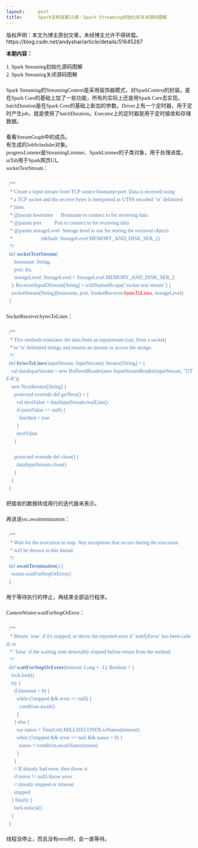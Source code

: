 ```yaml
---
layout:     post
title:      Spark定制班第23课：Spark Streaming初始化和关闭源码图解
---
```

<div id="article_content" class="article_content clearfix csdn-tracking-statistics" data-pid="blog" data-mod="popu_307" data-dsm="post">
								<div class="article-copyright">
					版权声明：本文为博主原创文章，未经博主允许不得转载。					https://blog.csdn.net/andyshar/article/details/51645287				</div>
								            <link rel="stylesheet" href="https://csdnimg.cn/release/phoenix/template/css/ck_htmledit_views-f76675cdea.css">
						<div class="htmledit_views" id="content_views">
                
<span style="font-family:'微软雅黑';font-size:14px;line-height:21px;"><strong>本期内容：</strong></span>
<div style="font-family:'微软雅黑';font-size:14px;line-height:21px;">1. Spark Streaming初始化源码图解</div>
<div style="font-family:'微软雅黑';font-size:14px;line-height:21px;">2. Spark Streaming关闭源码图解</div>
<div style="font-family:'微软雅黑';font-size:14px;line-height:21px;"><br style="background-color:inherit;"></div>
<div style="font-family:'微软雅黑';font-size:14px;line-height:21px;"><span style="line-height:1.5;">Spark Streaming的</span><span style="line-height:1.5;background-color:inherit;">StreamingContext是采用装饰器模式，对SparkContext的封装。是在Spark Core的基础上加了一些功能，所有的实际上还是用Spark Core去实现。</span></div>
<div style="font-family:'微软雅黑';font-size:14px;line-height:21px;">batchDuration是在Spark Core的基础上新加的参数。Driver上有一个定时器，用于定时产生job，就是使用了batchDuration。Executor上的定时器是用于定时接收和存储数据。</div>
<div style="font-family:'微软雅黑';font-size:14px;line-height:21px;"><br style="background-color:inherit;"></div>
<div style="font-family:'微软雅黑';font-size:14px;line-height:21px;">看看StreamGraph中的成员。</div>
<div style="font-family:'微软雅黑';font-size:14px;line-height:21px;">有生成的JobScheduler对象。</div>
<div style="font-family:'微软雅黑';font-size:14px;line-height:21px;">progressListener是StreamingListener、SparkListener的子类对象，用于处理进度。</div>
<div style="font-family:'微软雅黑';font-size:14px;line-height:21px;">uiTab用于Spark网页UI。</div>
<div style="font-family:'微软雅黑';font-size:14px;line-height:21px;">socketTextStream：</div>
<div style="font-family:'微软雅黑';font-size:14px;line-height:21px;"><span style="color:#4f81bd;background-color:inherit;"><br style="background-color:inherit;"></span></div>
<div style="font-family:'微软雅黑';font-size:14px;line-height:21px;">
<div style="background-color:inherit;"><span style="color:#4f81bd;background-color:inherit;">  /**</span></div>
<div style="background-color:inherit;"><span style="color:#4f81bd;background-color:inherit;">   * Create a input stream from TCP source hostname:port. Data is received using</span></div>
<div style="background-color:inherit;"><span style="color:#4f81bd;background-color:inherit;">   * a TCP socket and the receive bytes is interpreted as UTF8 encoded `\n` delimited</span></div>
<div style="background-color:inherit;"><span style="color:#4f81bd;background-color:inherit;">   * lines.</span></div>
<div style="background-color:inherit;"><span style="color:#4f81bd;background-color:inherit;">   * @param hostname      Hostname to connect to for receiving data</span></div>
<div style="background-color:inherit;"><span style="color:#4f81bd;background-color:inherit;">   * @param port          Port to connect to for receiving data</span></div>
<div style="background-color:inherit;"><span style="color:#4f81bd;background-color:inherit;">   * @param storageLevel  Storage level to use for storing the received objects</span></div>
<div style="background-color:inherit;"><span style="color:#4f81bd;background-color:inherit;">   *                      (default: StorageLevel.MEMORY_AND_DISK_SER_2)</span></div>
<div style="background-color:inherit;"><span style="color:#4f81bd;background-color:inherit;">   */</span></div>
<div style="background-color:inherit;"><span style="color:#4f81bd;background-color:inherit;">  def <span style="background-color:inherit;"><strong>socketTextStream</strong></span>(</span></div>
<div style="background-color:inherit;"><span style="color:#4f81bd;background-color:inherit;">      hostname: String,</span></div>
<div style="background-color:inherit;"><span style="color:#4f81bd;background-color:inherit;">      port: Int,</span></div>
<div style="background-color:inherit;"><span style="color:#4f81bd;background-color:inherit;">      storageLevel: StorageLevel = StorageLevel.MEMORY_AND_DISK_SER_2</span></div>
<div style="background-color:inherit;"><span style="color:#4f81bd;background-color:inherit;">    ): ReceiverInputDStream[String] = withNamedScope("socket text stream") {</span></div>
<div style="background-color:inherit;"><span style="color:#4f81bd;background-color:inherit;">    socketStream[String](hostname, port, SocketReceiver.</span><span style="color:#ff0000;background-color:inherit;">bytesToLines</span><span style="color:#4f81bd;background-color:inherit;">, storageLevel)</span></div>
<div style="background-color:inherit;"><span style="color:#4f81bd;background-color:inherit;">  }</span></div>
</div>
<div style="font-family:'微软雅黑';font-size:14px;line-height:21px;"><span style="color:#4f81bd;background-color:inherit;"><br style="background-color:inherit;"></span></div>
<div style="font-family:'微软雅黑';font-size:14px;line-height:21px;">SocketReceiver.bytesToLines：<br style="background-color:inherit;"></div>
<div style="font-family:'微软雅黑';font-size:14px;line-height:21px;"><br style="background-color:inherit;"></div>
<div style="font-family:'微软雅黑';font-size:14px;line-height:21px;">
<div style="background-color:inherit;"><span style="color:#4f81bd;background-color:inherit;">  /**</span></div>
<div style="background-color:inherit;"><span style="color:#4f81bd;background-color:inherit;">   * This methods translates the data from an inputstream (say, from a socket)</span></div>
<div style="background-color:inherit;"><span style="color:#4f81bd;background-color:inherit;">   * to '\n' delimited strings and returns an iterator to access the strings.</span></div>
<div style="background-color:inherit;"><span style="color:#4f81bd;background-color:inherit;">   */</span></div>
<div style="background-color:inherit;"><span style="color:#4f81bd;background-color:inherit;">  def <span style="background-color:inherit;"><strong>bytesToLines</strong></span>(inputStream: InputStream): Iterator[String] = {</span></div>
<div style="background-color:inherit;"><span style="color:#4f81bd;background-color:inherit;">    val dataInputStream = new BufferedReader(new InputStreamReader(inputStream, "UTF-8"))</span></div>
<div style="background-color:inherit;"><span style="color:#4f81bd;background-color:inherit;">    new NextIterator[String] {</span></div>
<div style="background-color:inherit;"><span style="color:#4f81bd;background-color:inherit;">      protected override def getNext() = {</span></div>
<div style="background-color:inherit;"><span style="color:#4f81bd;background-color:inherit;">        val nextValue = dataInputStream.readLine()</span></div>
<div style="background-color:inherit;"><span style="color:#4f81bd;background-color:inherit;">        if (nextValue == null) {</span></div>
<div style="background-color:inherit;"><span style="color:#4f81bd;background-color:inherit;">          finished = true</span></div>
<div style="background-color:inherit;"><span style="color:#4f81bd;background-color:inherit;">        }</span></div>
<div style="background-color:inherit;"><span style="color:#4f81bd;background-color:inherit;">        nextValue</span></div>
<div style="background-color:inherit;"><span style="color:#4f81bd;background-color:inherit;">      }</span></div>
<div style="background-color:inherit;"><span style="color:#4f81bd;background-color:inherit;"><br style="background-color:inherit;"></span></div>
<div style="background-color:inherit;"><span style="color:#4f81bd;background-color:inherit;">      protected override def close() {</span></div>
<div style="background-color:inherit;"><span style="color:#4f81bd;background-color:inherit;">        dataInputStream.close()</span></div>
<div style="background-color:inherit;"><span style="color:#4f81bd;background-color:inherit;">      }</span></div>
<div style="background-color:inherit;"><span style="color:#4f81bd;background-color:inherit;">    }</span></div>
<div style="background-color:inherit;"><span style="color:#4f81bd;background-color:inherit;">  }</span></div>
</div>
<div style="font-family:'微软雅黑';font-size:14px;line-height:21px;"><br style="background-color:inherit;"></div>
<div style="font-family:'微软雅黑';font-size:14px;line-height:21px;">把接收的数据转成用行的迭代器来表示。</div>
<div style="font-family:'微软雅黑';font-size:14px;line-height:21px;"><br style="background-color:inherit;"></div>
<div style="font-family:'微软雅黑';font-size:14px;line-height:21px;">再说说ssc.awaittermination：</div>
<div style="font-family:'微软雅黑';font-size:14px;line-height:21px;"><br style="background-color:inherit;"></div>
<div style="font-family:'微软雅黑';font-size:14px;line-height:21px;">
<div style="background-color:inherit;"><span style="color:#4f81bd;background-color:inherit;">  /**</span></div>
<div style="background-color:inherit;"><span style="color:#4f81bd;background-color:inherit;">   * Wait for the execution to stop. Any exceptions that occurs during the execution</span></div>
<div style="background-color:inherit;"><span style="color:#4f81bd;background-color:inherit;">   * will be thrown in this thread.</span></div>
<div style="background-color:inherit;"><span style="color:#4f81bd;background-color:inherit;">   */</span></div>
<div style="background-color:inherit;"><span style="color:#4f81bd;background-color:inherit;">  def <span style="background-color:inherit;"><strong>awaitTermination</strong></span>() {</span></div>
<div style="background-color:inherit;"><span style="color:#4f81bd;background-color:inherit;">    waiter.waitForStopOrError()</span></div>
<div style="background-color:inherit;"><span style="color:#4f81bd;background-color:inherit;">  }</span></div>
</div>
<div style="font-family:'微软雅黑';font-size:14px;line-height:21px;"><span style="color:#4f81bd;background-color:inherit;"><br style="background-color:inherit;"></span></div>
<div style="font-family:'微软雅黑';font-size:14px;line-height:21px;">用于等待执行的停止，再结束全部运行程序。</div>
<div style="font-family:'微软雅黑';font-size:14px;line-height:21px;"><span style="color:#4f81bd;background-color:inherit;"><br style="background-color:inherit;"></span></div>
<div style="font-family:'微软雅黑';font-size:14px;line-height:21px;">ContextWaiter.waitForStopOrError：</div>
<div style="font-family:'微软雅黑';font-size:14px;line-height:21px;"><br style="background-color:inherit;"></div>
<div style="font-family:'微软雅黑';font-size:14px;line-height:21px;">
<div style="background-color:inherit;"><span style="color:#4f81bd;background-color:inherit;">  /**</span></div>
<div style="background-color:inherit;"><span style="color:#4f81bd;background-color:inherit;">   * Return `true` if it's stopped; or throw the reported error if `notifyError` has been called; or</span></div>
<div style="background-color:inherit;"><span style="color:#4f81bd;background-color:inherit;">   * `false` if the waiting time detectably elapsed before return from the method.</span></div>
<div style="background-color:inherit;"><span style="color:#4f81bd;background-color:inherit;">   */</span></div>
<div style="background-color:inherit;"><span style="color:#4f81bd;background-color:inherit;">  def <span style="background-color:inherit;"><strong>waitForStopOrError</strong></span>(timeout: Long = -1): Boolean = {</span></div>
<div style="background-color:inherit;"><span style="color:#4f81bd;background-color:inherit;">    lock.lock()</span></div>
<div style="background-color:inherit;"><span style="color:#4f81bd;background-color:inherit;">    try {</span></div>
<div style="background-color:inherit;"><span style="color:#4f81bd;background-color:inherit;">      if (timeout &lt; 0) {</span></div>
<div style="background-color:inherit;"><span style="color:#4f81bd;background-color:inherit;">        while (!stopped &amp;&amp; error == null) {</span></div>
<div style="background-color:inherit;"><span style="color:#4f81bd;background-color:inherit;">          condition.await()</span></div>
<div style="background-color:inherit;"><span style="color:#4f81bd;background-color:inherit;">        }</span></div>
<div style="background-color:inherit;"><span style="color:#4f81bd;background-color:inherit;">      } else {</span></div>
<div style="background-color:inherit;"><span style="color:#4f81bd;background-color:inherit;">        var nanos = TimeUnit.MILLISECONDS.toNanos(timeout)</span></div>
<div style="background-color:inherit;"><span style="color:#4f81bd;background-color:inherit;">        while (!stopped &amp;&amp; error == null &amp;&amp; nanos &gt; 0) {</span></div>
<div style="background-color:inherit;"><span style="color:#4f81bd;background-color:inherit;">          nanos = condition.awaitNanos(nanos)</span></div>
<div style="background-color:inherit;"><span style="color:#4f81bd;background-color:inherit;">        }</span></div>
<div style="background-color:inherit;"><span style="color:#4f81bd;background-color:inherit;">      }</span></div>
<div style="background-color:inherit;"><span style="color:#4f81bd;background-color:inherit;">      // If already had error, then throw it</span></div>
<div style="background-color:inherit;"><span style="color:#4f81bd;background-color:inherit;">      if (error != null) throw error</span></div>
<div style="background-color:inherit;"><span style="color:#4f81bd;background-color:inherit;">      // already stopped or timeout</span></div>
<div style="background-color:inherit;"><span style="color:#4f81bd;background-color:inherit;">      stopped</span></div>
<div style="background-color:inherit;"><span style="color:#4f81bd;background-color:inherit;">    } finally {</span></div>
<div style="background-color:inherit;"><span style="color:#4f81bd;background-color:inherit;">      lock.unlock()</span></div>
<div style="background-color:inherit;"><span style="color:#4f81bd;background-color:inherit;">    }</span></div>
<div style="background-color:inherit;"><span style="color:#4f81bd;background-color:inherit;">  }</span></div>
</div>
<div style="font-family:'微软雅黑';font-size:14px;line-height:21px;"><br style="background-color:inherit;"></div>
<div style="font-family:'微软雅黑';font-size:14px;line-height:21px;">线程没停止，而且没有error时，会一直等待。</div>
<div style="font-family:'微软雅黑';font-size:14px;line-height:21px;"><br style="background-color:inherit;"></div>
<div style="font-family:'微软雅黑';font-size:14px;line-height:21px;">
<div><img src="https://img-blog.csdn.net/20160612123541760?watermark/2/text/aHR0cDovL2Jsb2cuY3Nkbi5uZXQv/font/5a6L5L2T/fontsize/400/fill/I0JBQkFCMA==/dissolve/70/gravity/Center" alt="" style="display:inline-block;background-color:inherit;"></div>
<div><br style="background-color:inherit;"></div>
<br style="background-color:inherit;"><br style="background-color:inherit;"></div>
<div style="font-family:'微软雅黑';font-size:14px;line-height:21px;"><br style="background-color:inherit;"></div>
            </div>
                </div>